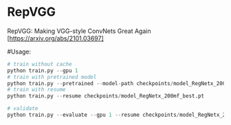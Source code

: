 
# RepVGG
RepVGG: Making VGG-style ConvNets Great Again [https://arxiv.org/abs/2101.03697]

#Usage:
```python
# train without cache
python train.py --gpu 1
# train with pretrained model
python train.py --pretrained --model-path checkpoints/model_RegNetx_200mf_best.pt
# train with resume
python train.py --resume checkpoints/model_RegNetx_200mf_best.pt

# validate
python train.py --evaluate --gpu 1 --resume checkpoints/model_RegNetx_200mf_best.pt
```
